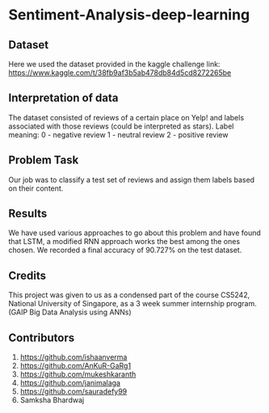 # Sentiment-Analysis-deep-learning


## Dataset
Here we used the dataset provided in the kaggle challenge link: https://www.kaggle.com/t/38fb9af3b5ab478db84d5cd8272265be

## Interpretation of data
The dataset consisted of reviews of a certain place on Yelp! and labels associated with those reviews (could be interpreted as stars).
Label meaning:
0 - negative review
1 - neutral review
2 - positive review

## Problem Task
Our job was to classify a test set of reviews and assign them labels based on their content.

## Results
We have used various approaches to go about this problem and have found that LSTM, a modified RNN approach works the best among the ones chosen. We recorded a final accuracy of 90.727% on the test dataset.

## Credits
This project was given to us as a condensed part of the course CS5242, National University of Singapore, as a 3 week summer internship program. (GAIP Big Data Analysis using ANNs)

## Contributors
1. https://github.com/ishaanverma
2. https://github.com/AnKuR-GaRg1
3. https://github.com/mukeshkaranth
4. https://github.com/janimalaga
5. https://github.com/sauradefy99
6. Samksha Bhardwaj
